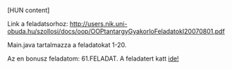 [HUN content]

Link a feladatsorhoz: http://users.nik.uni-obuda.hu/szollosi/docs/oop/OOPtantargyGyakorloFeladatokI20070801.pdf


Main.java tartalmazza a feladatokat 1-20.


Az en bonusz feladatom: 61.FELADAT. A feladatert katt  <a href="https://github.com/viktorferenczi/uni_obuda_company_cars.git">ide!</a>
